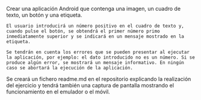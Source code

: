  Crear una aplicación Android que contenga una imagen, un cuadro de texto, un botón y una etiqueta.

    El usuario introducirá un número positivo en el cuadro de texto y, cuando pulse el botón, se obtendrá el primer número primo inmediatamente superior y se indicará en un mensaje mostrado en la etiqueta.

    Se tendrán en cuenta los errores que se pueden presentar al ejecutar la aplicación, por ejemplo: el dato introducido no es un número. Si se produce algún error, se mostrará un mensaje informativo. En ningún caso se abortará la ejecución de la aplicación.

   Se creará un fichero readme.md en el repositorio explicando la realización del ejercicio y tendrá también una captura de pantalla mostrando el funcionamiento en el emulador o el móvil.
